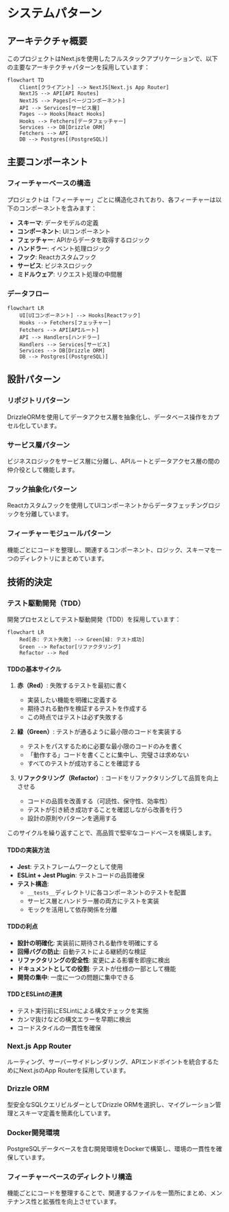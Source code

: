 # システムパターン

## アーキテクチャ概要
このプロジェクトはNext.jsを使用したフルスタックアプリケーションで、以下の主要なアーキテクチャパターンを採用しています：

```mermaid
flowchart TD
    Client[クライアント] --> NextJS[Next.js App Router]
    NextJS --> API[API Routes]
    NextJS --> Pages[ページコンポーネント]
    API --> Services[サービス層]
    Pages --> Hooks[React Hooks]
    Hooks --> Fetchers[データフェッチャー]
    Services --> DB[Drizzle ORM]
    Fetchers --> API
    DB --> Postgres[(PostgreSQL)]
```

## 主要コンポーネント

### フィーチャーベースの構造
プロジェクトは「フィーチャー」ごとに構造化されており、各フィーチャーは以下のコンポーネントを含みます：

- **スキーマ**: データモデルの定義
- **コンポーネント**: UIコンポーネント
- **フェッチャー**: APIからデータを取得するロジック
- **ハンドラー**: イベント処理ロジック
- **フック**: Reactカスタムフック
- **サービス**: ビジネスロジック
- **ミドルウェア**: リクエスト処理の中間層

### データフロー
```mermaid
flowchart LR
    UI[UIコンポーネント] --> Hooks[Reactフック]
    Hooks --> Fetchers[フェッチャー]
    Fetchers --> API[APIルート]
    API --> Handlers[ハンドラー]
    Handlers --> Services[サービス]
    Services --> DB[Drizzle ORM]
    DB --> Postgres[(PostgreSQL)]
```

## 設計パターン

### リポジトリパターン
DrizzleORMを使用してデータアクセス層を抽象化し、データベース操作をカプセル化しています。

### サービス層パターン
ビジネスロジックをサービス層に分離し、APIルートとデータアクセス層の間の仲介役として機能します。

### フック抽象化パターン
Reactカスタムフックを使用してUIコンポーネントからデータフェッチングロジックを分離しています。

### フィーチャーモジュールパターン
機能ごとにコードを整理し、関連するコンポーネント、ロジック、スキーマを一つのディレクトリにまとめています。

## 技術的決定

### テスト駆動開発（TDD）
開発プロセスとしてテスト駆動開発（TDD）を採用しています：

```mermaid
flowchart LR
    Red[赤: テスト失敗] --> Green[緑: テスト成功]
    Green --> Refactor[リファクタリング]
    Refactor --> Red
```

#### TDDの基本サイクル
1. **赤（Red）**: 失敗するテストを最初に書く
   - 実装したい機能を明確に定義する
   - 期待される動作を検証するテストを作成する
   - この時点ではテストは必ず失敗する

2. **緑（Green）**: テストが通るように最小限のコードを実装する
   - テストをパスするために必要な最小限のコードのみを書く
   - 「動作する」コードを書くことに集中し、完璧さは求めない
   - すべてのテストが成功することを確認する

3. **リファクタリング（Refactor）**: コードをリファクタリングして品質を向上させる
   - コードの品質を改善する（可読性、保守性、効率性）
   - テストが引き続き成功することを確認しながら改善を行う
   - 設計の原則やパターンを適用する

このサイクルを繰り返すことで、高品質で堅牢なコードベースを構築します。

#### TDDの実装方法
- **Jest**: テストフレームワークとして使用
- **ESLint + Jest Plugin**: テストコードの品質確保
- **テスト構造**:
  - `__tests__`ディレクトリに各コンポーネントのテストを配置
  - サービス層とハンドラー層の両方にテストを実装
  - モックを活用して依存関係を分離

#### TDDの利点
- **設計の明確化**: 実装前に期待される動作を明確にする
- **回帰バグの防止**: 自動テストによる継続的な検証
- **リファクタリングの安全性**: 変更による影響を即座に検出
- **ドキュメントとしての役割**: テストが仕様の一部として機能
- **開発の集中**: 一度に一つの問題に集中できる

#### TDDとESLintの連携
- テスト実行前にESLintによる構文チェックを実施
- カンマ抜けなどの構文エラーを早期に検出
- コードスタイルの一貫性を確保

### Next.js App Router
ルーティング、サーバーサイドレンダリング、APIエンドポイントを統合するためにNext.jsのApp Routerを採用しています。

### Drizzle ORM
型安全なSQLクエリビルダーとしてDrizzle ORMを選択し、マイグレーション管理とスキーマ定義を簡素化しています。

### Docker開発環境
PostgreSQLデータベースを含む開発環境をDockerで構築し、環境の一貫性を確保しています。

### フィーチャーベースのディレクトリ構造
機能ごとにコードを整理することで、関連するファイルを一箇所にまとめ、メンテナンス性と拡張性を向上させています。
